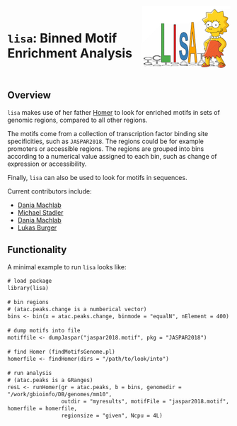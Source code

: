 <img src="vignettes/lisa_logo_v1.png" align="right" alt="lisa" width="200px"/>

<br>

# `lisa`: Binned Motif Enrichment Analysis

<br>

## Overview

`lisa` makes use of her father [Homer](http://homer.ucsd.edu/homer/index.html)
to look for enriched motifs in sets of genomic regions, compared to all other regions.

The motifs come from a collection of transcription factor binding site specificities,
such as `JASPAR2018`. The regions could be for example promoters or accessible regions.
The regions are grouped into bins according to a numerical value assigned to each
bin, such as change of expression or accessibility.

Finally, `lisa` can also be used to look for motifs in sequences.

Current contributors include:

- [Dania Machlab](https://github.com/machlabd)
- [Michael Stadler](https://github.com/mbstadler)
- [Dania Machlab](https://github.com/machlabd)
- [Lukas Burger](https://github.com/LukasBurger)

## Functionality

A minimal example to run `lisa` looks like:

```
# load package
library(lisa)

# bin regions
# (atac.peaks.change is a numberical vector)
bins <- bin(x = atac.peaks.change, binmode = "equalN", nElement = 400)

# dump motifs into file
motiffile <- dumpJaspar("jaspar2018.motif", pkg = "JASPAR2018")

# find Homer (findMotifsGenome.pl)
homerfile <- findHomer(dirs = "/path/to/look/into")

# run analysis
# (atac.peaks is a GRanges)
resL <- runHomer(gr = atac.peaks, b = bins, genomedir = "/work/gbioinfo/DB/genomes/mm10",
                 outdir = "myresults", motifFile = "jaspar2018.motif", homerfile = homerfile,
                 regionsize = "given", Ncpu = 4L)

```


<!--
## Reference
`EISA` has been described in:  

"Analysis of intronic and exonic reads in RNA-seq data characterizes
transcriptional and post-transcriptional regulation."  
Gaidatzis D., Burger L., Florescu M. and Stadler, M.B.  
*Nat Biotechnol.* **2015**; 33(7):722-9.
[PubMed: 26098447](https://www.ncbi.nlm.nih.gov/pubmed/26098447), [doi: 10.1038/nbt.3269](https://doi.org/10.1038/nbt.3269)

## Download from Bioconductor
[QuasR download page](https://bioconductor.org/packages/QuasR/)

## Software status

| Platforms |  OS  | R CMD check | Coverage | 
|:----------------:|:----------------:|:----------------:|:----------------:|
| Travis CI | Linux | [![Travis CI build status](https://travis-ci.com/fmicompbio/QuasR.svg?branch=master)](https://travis-ci.com/fmicompbio/QuasR) | [![Codecov.io coverage status](https://codecov.io/github/fmicompbio/QuasR/coverage.svg?branch=master)](https://codecov.io/github/fmicompbio/QuasR) |
| Bioc ([_devel_](http://bioconductor.org/packages/devel/bioc/html/QuasR.html)) | Multiple | [![Bioconductor-devel Build Status](http://bioconductor.org/shields/build/devel/bioc/QuasR.svg)](http://bioconductor.org/checkResults/devel/bioc-LATEST/QuasR) | `NA` |
| Bioc ([_release_](http://bioconductor.org/packages/release/bioc/html/QuasR.html)) | Multiple | [![Bioconductor-release Build Status](http://bioconductor.org/shields/build/release/bioc/QuasR.svg)](http://bioconductor.org/checkResults/release/bioc-LATEST/QuasR) | `NA` |
-->
